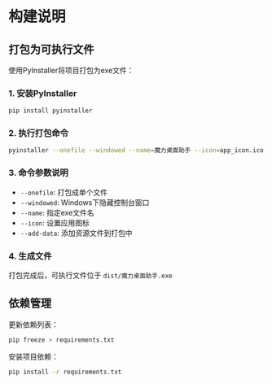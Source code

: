 # 构建说明

## 打包为可执行文件

使用PyInstaller将项目打包为exe文件：

### 1. 安装PyInstaller
```bash
pip install pyinstaller
```

### 2. 执行打包命令
```bash
pyinstaller --onefile --windowed --name=魔力桌面助手 --icon=app_icon.ico --add-data=app_icon.ico;. main.py
```

### 3. 命令参数说明
- `--onefile`: 打包成单个文件
- `--windowed`: Windows下隐藏控制台窗口  
- `--name`: 指定exe文件名
- `--icon`: 设置应用图标
- `--add-data`: 添加资源文件到打包中

### 4. 生成文件
打包完成后，可执行文件位于 `dist/魔力桌面助手.exe`

## 依赖管理

更新依赖列表：
```bash
pip freeze > requirements.txt
```

安装项目依赖：
```bash
pip install -r requirements.txt
```
